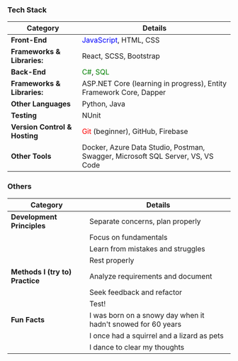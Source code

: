 ### Tech Stack

| **Category**                | **Details**                                                                 |
|-----------------------------|-----------------------------------------------------------------------------|
| **Front-End**                |  <span style="color:blue">JavaScript</span>, HTML, CSS           |
|      **Frameworks & Libraries:**                       |   React, SCSS, Bootstrap                                     |
| **Back-End**                 | <span style="color:green">C#</span>, <span style="color:green">SQL</span> |
|     **Frameworks & Libraries:**                        |  ASP.NET Core (learning in progress), Entity Framework Core, Dapper           |
| **Other Languages**  | Python, Java                                                             |
| **Testing**                  | NUnit                                                                    |
| **Version Control & Hosting**| <span style="color:red">Git</span> (beginner), GitHub, Firebase           |
| **Other Tools**                    | Docker, Azure Data Studio, Postman, Swagger, Microsoft SQL Server, VS, VS Code |

### Others
| **Category**                | **Details**                                                                 |
|-----------------------------|------------------------------------------------------------------------|
| **Development Principles**   | Separate concerns, plan properly                                                  |
|                             | Focus on fundamentals                                                    |
|                             | Learn from mistakes and struggles                                                     |
|                             | Rest properly                                                  |
| **Methods I (try to) Practice**       | Analyze requirements and document                                                    |
|                             | Seek feedback and refactor                                                              |
|                             | Test!                                           |
| **Fun Facts**                | I was born on a snowy day when it hadn't snowed for 60 years                   |
|                             | I once had a squirrel and a lizard as pets                                  |
|                             | I dance to clear my thoughts                                               |

